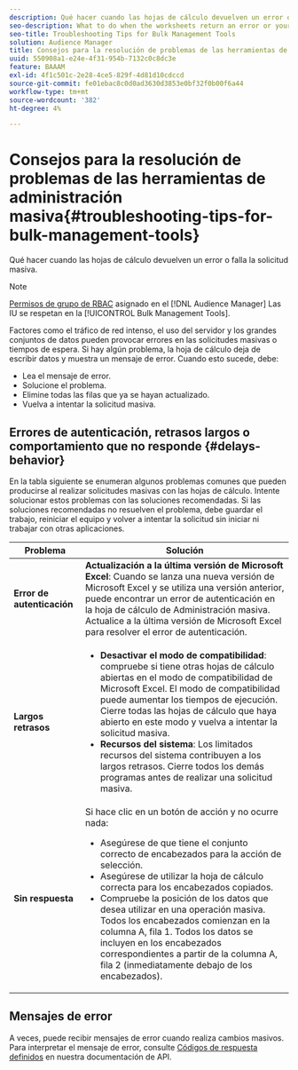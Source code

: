 ```yaml
---
description: Qué hacer cuando las hojas de cálculo devuelven un error o falla la solicitud masiva.
seo-description: What to do when the worksheets return an error or your bulk request fails.
seo-title: Troubleshooting Tips for Bulk Management Tools
solution: Audience Manager
title: Consejos para la resolución de problemas de las herramientas de administración masiva
uuid: 550908a1-e24e-4f31-954b-7132c0c8dc3e
feature: BAAAM
exl-id: 4f1c501c-2e28-4ce5-829f-4d81d10cdccd
source-git-commit: fe01ebac8c0d0ad3630d3853e0bf32f0b00f6a44
workflow-type: tm+mt
source-wordcount: '382'
ht-degree: 4%

---
```


# Consejos para la resolución de problemas de las herramientas de administración masiva{#troubleshooting-tips-for-bulk-management-tools}

Qué hacer cuando las hojas de cálculo devuelven un error o falla la solicitud masiva.



<!-- 

<p>r_bulk_troubleshoot.xml </p>

 -->

>[!NOTE]
>
>[Permisos de grupo de RBAC](../../features/administration/administration-overview.md) asignado en el [!DNL Audience Manager] Las IU se respetan en la [!UICONTROL Bulk Management Tools].

Factores como el tráfico de red intenso, el uso del servidor y los grandes conjuntos de datos pueden provocar errores en las solicitudes masivas o tiempos de espera. Si hay algún problema, la hoja de cálculo deja de escribir datos y muestra un mensaje de error. Cuando esto sucede, debe:

* Lea el mensaje de error.
* Solucione el problema.
* Elimine todas las filas que ya se hayan actualizado.
* Vuelva a intentar la solicitud masiva.

## Errores de autenticación, retrasos largos o comportamiento que no responde {#delays-behavior}

En la tabla siguiente se enumeran algunos problemas comunes que pueden producirse al realizar solicitudes masivas con las hojas de cálculo. Intente solucionar estos problemas con las soluciones recomendadas. Si las soluciones recomendadas no resuelven el problema, debe guardar el trabajo, reiniciar el equipo y volver a intentar la solicitud sin iniciar ni trabajar con otras aplicaciones.

<table id="table_AC6FB99402214A4EAC6E709465BB67AF"> 
 <thead> 
  <tr> 
   <th colname="col1" class="entry"> Problema </th> 
   <th colname="col2" class="entry"> Solución </th> 
  </tr> 
 </thead>
 <tbody> 
  <tr> 
   <td colname="col1"> <b>Error de autenticación</b> </td> 
   <td colname="col2"> 
    <b>Actualización a la última versión de Microsoft Excel</b>: Cuando se lanza una nueva versión de Microsoft Excel y se utiliza una versión anterior, puede encontrar un error de autenticación en la hoja de cálculo de Administración masiva. Actualice a la última versión de Microsoft Excel para resolver el error de autenticación.
</td> 
  </tr> 
  <tr> 
   <td colname="col1"> <b>Largos retrasos</b> </td> 
   <td colname="col2"> 
    <ul id="ul_AA6F414024B2475AB1C0B46DC3FF0B36"> 
     <li id="li_ECC83AC39D7142519AA9A223DB8FCF23"> <b>Desactivar el modo de compatibilidad</b>: compruebe si tiene otras hojas de cálculo abiertas en el modo de compatibilidad de Microsoft Excel. El modo de compatibilidad puede aumentar los tiempos de ejecución. Cierre todas las hojas de cálculo que haya abierto en este modo y vuelva a intentar la solicitud masiva. </li> 
     <li id="li_234BFCF563234DE198884F33AB75280D"> <b>Recursos del sistema</b>: Los limitados recursos del sistema contribuyen a los largos retrasos. Cierre todos los demás programas antes de realizar una solicitud masiva. </li> 
    </ul> </td> 
  </tr> 
  <tr> 
   <td colname="col1"> <b>Sin respuesta</b> </td> 
   <td colname="col2">Si hace clic en un botón de acción y no ocurre nada: 
    <ul id="ul_142E63CDD556414AB639E51734FEDBCF"> 
     <li id="li_DBB6C819603D46B5AECC9C854FDAFDF1">Asegúrese de que tiene el conjunto correcto de encabezados para la acción de selección. </li> 
     <li id="li_391C9031907A4085BDAD42054960045C">Asegúrese de utilizar la hoja de cálculo correcta para los encabezados copiados. </li> 
     <li id="li_76A7241989204933858621FAAB5C3408">Compruebe la posición de los datos que desea utilizar en una operación masiva. Todos los encabezados comienzan en la columna A, fila 1. Todos los datos se incluyen en los encabezados correspondientes a partir de la columna A, fila 2 (inmediatamente debajo de los encabezados). </li> 
    </ul> </td> 
  </tr> 
 </tbody> 
</table>

## Mensajes de error

A veces, puede recibir mensajes de error cuando realiza cambios masivos. Para interpretar el mensaje de error, consulte [Códigos de respuesta definidos](/help/using/api/rest-api-main/aam-api-getting-started.md) en nuestra documentación de API.
